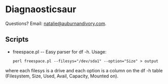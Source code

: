 # Diagnaosticsaur

Questions?  Email: natalie@auburnandivory.com.


## Scripts


* freespace.pl -- Easy parser for df -h.  Usage:
   
      perl freespace.pl --filesys="/dev/sda1" --option="Size" > output
      
where each filesys is a drive and each option is a column on the df -h table (Filesystem, Size, Used, Avail, Capacity, Mounted on).